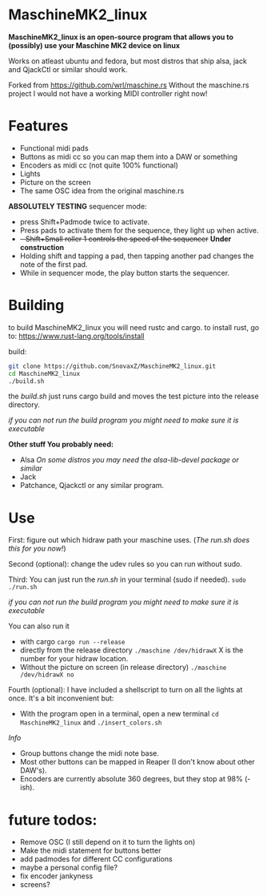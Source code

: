 # MaschineMK2_linux
**MaschineMK2_linux is an open-source program that allows you to (possibly) use your Maschine MK2 device on linux**

Works on atleast ubuntu and fedora, but most distros that ship alsa, jack and QjackCtl or similar should work.

Forked from https://github.com/wrl/maschine.rs
Without the maschine.rs project I would not have a working MIDI controller right now!


# Features
- Functional midi pads
- Buttons as midi cc so you can map them into a DAW or something
- Encoders as midi cc (not quite 100% functional)
- Lights
- Picture on the screen
- The same OSC idea from the original maschine.rs

**ABSOLUTELY TESTING** sequencer mode:
- press Shift+Padmode twice to activate.
- Press pads to activate them for the sequence, they light up when active.
- ~~- Shift+Small roller 1 controls the speed of the sequencer~~ **Under construction**
- Holding shift and tapping a pad, then tapping another pad changes the note of the first pad.
- While in sequencer mode, the play button starts the sequencer.

# Building
to build MaschineMK2_linux you will need rustc and cargo.
to install rust, go to: https://www.rust-lang.org/tools/install

build:
``` sh
git clone https://github.com/SnovaxZ/MaschineMK2_linux.git
cd MaschineMK2_linux
./build.sh
```

the *build.sh* just runs cargo build and moves the test picture into the release directory.

*if you can not run the build program you might need to make sure it is executable*

**Other stuff You probably need:**
 - Alsa   *On some distros you may need the alsa-lib-devel package or similar*
 - Jack
 - Patchance, Qjackctl or any similar program.
 

# Use
First: figure out which hidraw path your maschine uses. (*The run.sh does this for you now!*)

Second (optional): change the udev rules so you can run without sudo.

Third: You can just run the *run.sh* in your terminal (sudo if needed).
`sudo ./run.sh`

*if you can not run the build program you might need to make sure it is executable*

You can also run it 
- with cargo `cargo run --release`
- directly from the release directory `./maschine /dev/hidrawX` X is the number for your hidraw location.
- Without the picture on screen (in release directory) `./maschine /dev/hidrawX no`



Fourth (optional): I have included a shellscript to turn on all the lights at once.
It's a bit inconvenient but:
 - With the program open in a terminal, open a new terminal `cd MaschineMK2_linux` and `./insert_colors.sh`

*Info*

- Group buttons change the midi note base.
- Most other buttons can be mapped in Reaper (I don't know about other DAW's).
- Encoders are currently absolute 360 degrees, but they stop at 98% (-ish).

# future todos:

- Remove OSC (I still depend on it to turn the lights on)
- Make the midi statement for buttons better
- add padmodes for different CC configurations
- maybe a personal config file?
- fix encoder jankyness
- screens?
